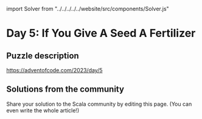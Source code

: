 import Solver from "../../../../../website/src/components/Solver.js"

# Day 5: If You Give A Seed A Fertilizer

## Puzzle description

https://adventofcode.com/2023/day/5

## Solutions from the community

Share your solution to the Scala community by editing this page. (You can even write the whole article!)